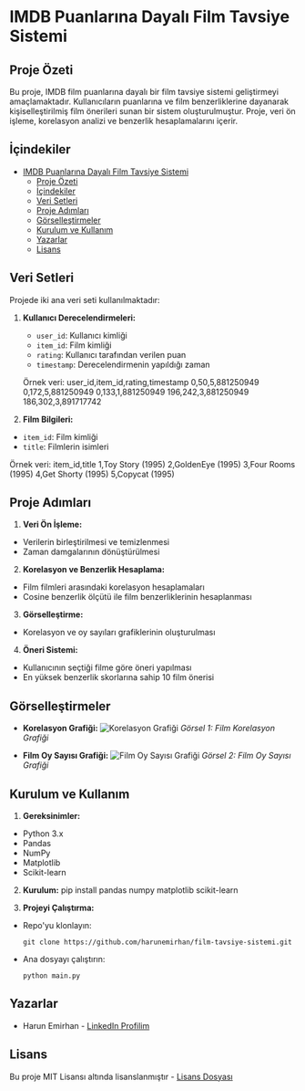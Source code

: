 # IMDB Puanlarına Dayalı Film Tavsiye Sistemi

## Proje Özeti

Bu proje, IMDB film puanlarına dayalı bir film tavsiye sistemi geliştirmeyi amaçlamaktadır. Kullanıcıların puanlarına ve film benzerliklerine dayanarak kişiselleştirilmiş film önerileri sunan bir sistem oluşturulmuştur. Proje, veri ön işleme, korelasyon analizi ve benzerlik hesaplamalarını içerir.

## İçindekiler

- [IMDB Puanlarına Dayalı Film Tavsiye Sistemi](#imdb-puanlarına-dayalı-film-tavsiye-sistemi)
  - [Proje Özeti](#proje-özeti)
  - [İçindekiler](#i̇çindekiler)
  - [Veri Setleri](#veri-setleri)
  - [Proje Adımları](#proje-adımları)
  - [Görselleştirmeler](#görselleştirmeler)
  - [Kurulum ve Kullanım](#kurulum-ve-kullanım)
  - [Yazarlar](#yazarlar)
  - [Lisans](#lisans)

## Veri Setleri

Projede iki ana veri seti kullanılmaktadır:

1. **Kullanıcı Derecelendirmeleri:**
   - `user_id`: Kullanıcı kimliği
   - `item_id`: Film kimliği
   - `rating`: Kullanıcı tarafından verilen puan
   - `timestamp`: Derecelendirmenin yapıldığı zaman

   Örnek veri:
user_id,item_id,rating,timestamp
0,50,5,881250949
0,172,5,881250949
0,133,1,881250949
196,242,3,881250949
186,302,3,891717742



2. **Film Bilgileri:**
- `item_id`: Film kimliği
- `title`: Filmlerin isimleri

Örnek veri:
item_id,title
1,Toy Story (1995)
2,GoldenEye (1995)
3,Four Rooms (1995)
4,Get Shorty (1995)
5,Copycat (1995)


## Proje Adımları

1. **Veri Ön İşleme:**
- Verilerin birleştirilmesi ve temizlenmesi
- Zaman damgalarının dönüştürülmesi

2. **Korelasyon ve Benzerlik Hesaplama:**
- Film filmleri arasındaki korelasyon hesaplamaları
- Cosine benzerlik ölçütü ile film benzerliklerinin hesaplanması

3. **Görselleştirme:**
- Korelasyon ve oy sayıları grafiklerinin oluşturulması

4. **Öneri Sistemi:**
- Kullanıcının seçtiği filme göre öneri yapılması
- En yüksek benzerlik skorlarına sahip 10 film önerisi

## Görselleştirmeler

- **Korelasyon Grafiği:**
![Korelasyon Grafiği](link-to-your-graph1.png)
*Görsel 1: Film Korelasyon Grafiği*

- **Film Oy Sayısı Grafiği:**
![Film Oy Sayısı Grafiği](link-to-your-graph2.png)
*Görsel 2: Film Oy Sayısı Grafiği*

## Kurulum ve Kullanım

1. **Gereksinimler:**
- Python 3.x
- Pandas
- NumPy
- Matplotlib
- Scikit-learn

2. **Kurulum:**
pip install pandas numpy matplotlib scikit-learn


3. **Projeyi Çalıştırma:**
- Repo'yu klonlayın:
  ```
  git clone https://github.com/harunemirhan/film-tavsiye-sistemi.git
  ```
- Ana dosyayı çalıştırın:
  ```
  python main.py
  ```

## Yazarlar

- Harun Emirhan - [LinkedIn Profilim](https://www.linkedin.com/in/harunemirhan)

## Lisans

Bu proje MIT Lisansı altında lisanslanmıştır - [Lisans Dosyası](LICENSE)
